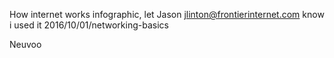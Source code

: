 

How internet works infographic, let Jason <jlinton@frontierinternet.com> know i used it
2016/10/01/networking-basics


Neuvoo
